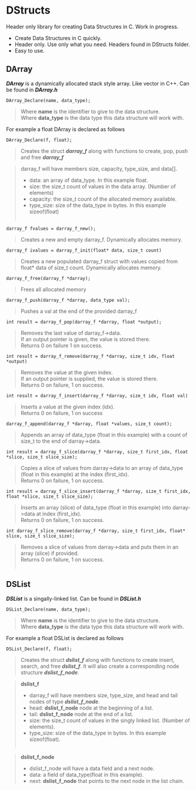 # DStructs

Header only library for creating Data Structures in C.
Work in progress.

- Create Data Structures in C quickly.
- Header only. Use only what you need. Headers found in DStructs folder.
- Easy to use.

## **DArray** 
***DArray*** is a dynamically allocated stack style array. Like vector in C++. Can be found in ***DArray.h*** 

    DArray_Declare(name, data_type);
>   Where **name** is the identifier to give to the data structure.<br>
>   Where **data_type** is the data type this data structure will work with.


For example a float DArray is declared as follows

    DArray_Declare(f, float);
>   Creates the struct ***darray_f*** along with functions to create, pop, push and free ***darray_f***

>   darray_f will have members size, capacity, type_size, and data[]. <br>
>   - data: an array of data_type. In this example float.
>   - size: the size_t count of values in the data array. (Number of elements)
>   - capacity: the size_t count of the allocated memory available.
>   - type_size: size of the data_type in bytes. In this example sizeof(float)
<br><br>

    darray_f fvalues = darray_f_new();
> Creates a new and empty darray_f. Dynamically allocates memory.

    darray_f ivalues = darray_f_init(float* data, size_t count)
> Creates a new populated darray_f struct with values copied from float* data of size_t count. Dynamically allocates memory.

    darray_f_free(darray_f *darray);
> Frees all allocated memory

    darray_f_push(darray_f *darray, data_type val);
> Pushes a val at the end of the provided darray_f

    int result = darray_f_pop(darray_f *darray, float *output);
> Removes the last value of darray_f->data. <br>
 If an output pointer is given, the value is stored there. <br>
 Returns 0 on failure 1 on success.

    int result = darray_f_remove(darray_f *darray, size_t idx, float *output)
> Removes the value at the given index. <br>
 If an output pointer is supplied, the value is stored there. <br>
 Returns 0 on failure, 1 on success.

    int result = darray_f_insert(darray_f *darray, size_t idx, float val)
> Inserts a value at the given index (idx). <br>
Returns 0 on failure, 1 on success

    darray_f_append(darray_f *darray, float *values, size_t count);
> Appends an array of data_type (float in this example) with a count of size_t to the end of darray->data. <br>

    int result = darray_f_slice(darray_f *darray, size_t first_idx, float *slice, size_t slice_size);
> Copies a slice of values from darray->data to an array of data_type (float in this example) at the index (first_idx). <br> Returns 0 on failure, 1 on success.

    int result = darray_f_slice_insert(darray_f *darray, size_t first_idx, float *slice, size_t slice_size);
> Inserts an array (slice) of data_type (float in this example) into darray->data at index (first_idx). <br> Returns 0 on failure, 1 on success.

    int darray_f_slice_remove(darray_f *darray, size_t first_idx, float* slice, size_t slice_size);
> Removes a slice of values from darray->data  and puts them in an array (slice) if provided. <br> Returns 0 on failure, 1 on success.
<br><br>

## **DSList**
***DSList*** is a singally-linked list. Can be found in ***DSList.h*** 

    DSList_Declare(name, data_type);
>   Where **name** is the identifier to give to the data structure.<br>
>   Where **data_type** is the data type this data structure will work with.

For example a float DSList is declared as follows

    DSList_Declare(f, float);
>   Creates the struct ***dslist_f*** along with functions to create insert, search, and free ***dslist_f***. It will also create a corresponding node structure ***dslist_f_node***.

>  **dslist_f**
>   - darray_f will have members size, type_size, and head and tail nodes of type ***dslist_f_node***. <br>
>   - head: **dslist_f_node** node at the beginning of a list.
>   - tail: **dslist_f_node** node at the end of a list.
>   - size: the size_t count of values in the singly linked list. (Number of elements).
>   - type_size: size of the data_type in bytes. In this example sizeof(float).
<br><br>

>  **dslist_f_node**
>   - dslist_f_node will have a data field and a next node.
>   - data: a field of data_type(float in this example).
>   - next: **dslist_f_node** that points to the next node in the list chain.
<br>